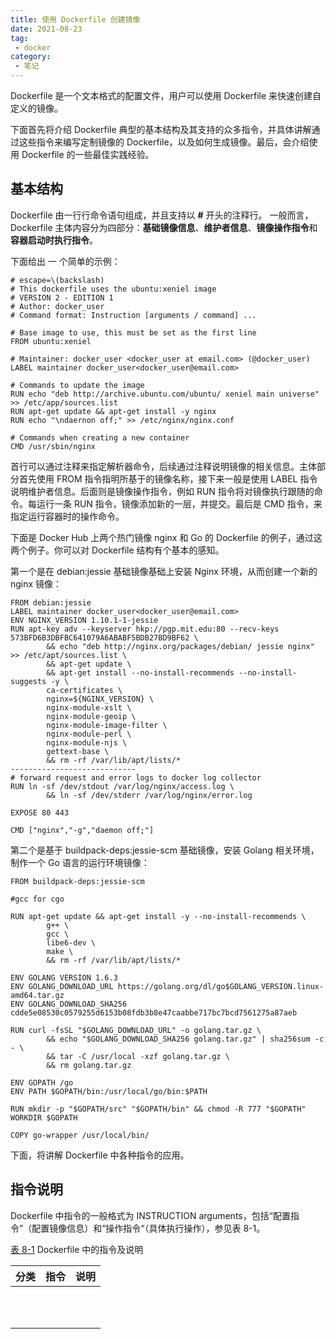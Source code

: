 ```yaml
---
title: 使用 Dockerfile 创建镜像
date: 2021-08-23
tag:
 - docker
category: 
 - 笔记
---
```


Dockerfile 是一个文本格式的配置文件，用户可以使用 Dockerfile 来快速创建自定义的镜像。

下面首先将介绍 Dockerfile 典型的基本结构及其支持的众多指令，并具体讲解通过这些指令来编写定制镜像的 Dockerfile，以及如何生成镜像。最后，会介绍使用 Dockerfile 的一些最佳实践经验。

## 基本结构

Dockerfile 由一行行命令语句组成，并且支持以 **#** 开头的注释行。
一般而言，Dockerfile 主体内容分为四部分：**基础镜像信息**、**维护者信息**、**镜像操作指令**和**容器启动时执行指令**。

下面给出 一 个简单的示例：

```shell
# escape=\(backslash)
# This dockerfile uses the ubuntu:xeniel image
# VERSION 2 - EDITION 1
# Author: docker_user
# Command format: Instruction [arguments / command] ...

# Base image to use, this must be set as the first line
FROM ubuntu:xeniel

# Maintainer: docker_user <docker_user at email.com> (@docker_user)
LABEL maintainer docker_user<docker_user@email.com>

# Commands to update the image
RUN echo "deb http://archive.ubuntu.com/ubuntu/ xeniel main universe" >> /etc/app/sources.list
RUN apt-get update && apt-get install -y nginx
RUN echo "\ndaernon off;" >> /etc/nginx/nginx.conf

# Commands when creating a new container
CMD /usr/sbin/nginx
```

首行可以通过注释来指定解析器命令，后续通过注释说明镜像的相关信息。主体部分首先使用 FROM 指令指明所基于的镜像名称，接下来一般是使用 LABEL 指令说明维护者信息。后面则是镜像操作指令，例如 RUN 指令将对镜像执行跟随的命令。每运行一条 RUN 指令，镜像添加新的一层，并提交。最后是 CMD 指令，来指定运行容器时的操作命令。

下面是 Docker Hub 上两个热门镜像 nginx 和 Go 的 Dockerfile 的例子，通过这两个例子。你可以对 Dockerfile 结构有个基本的感知。

第一个是在 debian:jessie 基础镜像基础上安装 Nginx 环境，从而创建一个新的 nginx 镜像：

```shell
FROM debian:jessie
LABEL maintainer docker_user<docker_user@email.com>
ENV NGINX_VERSION 1.10.1-1-jessie
RUN apt-key adv --keyserver hkp://pgp.mit.edu:80 --recv-keys 573BFD6B3DBFBC641079A6ABABF5BDB27BD9BF62 \
		&& echo "deb http://nginx.org/packages/debian/ jessie nginx" >> /etc/apt/sources.list \
		&& apt-get update \
		&& apt-get install --no-install-recommends --no-install-suggests -y \
		ca-certificates \
		nginx=${NGINX_VERSION} \
		nginx-module-xslt \
		nginx-module-geoip \
		nginx-module-image-filter \
		nginx-module-perl \
		nginx-module-njs \
		gettext-base \
		&& rm -rf /var/lib/apt/lists/*
----------------------------
# forward request and error logs to docker log collector
RUN ln -sf /dev/stdout /var/log/nginx/access.log \
		&& ln -sf /dev/stderr /var/log/nginx/error.log

EXPOSE 80 443

CMD ["nginx","-g","daemon off;"]
```

第二个是基于 buildpack-deps:jessie-scm 基础镜像，安装 Golang 相关环境，制作一个 Go 语言的运行环境镜像：

```shell
FROM buildpack-deps:jessie-scm

#gcc for cgo

RUN apt-get update && apt-get install -y --no-install-recommends \
		g++ \
		gcc \
		libe6-dev \
		make \
		&& rm -rf /var/lib/apt/lists/*
		
ENV GOLANG VERSION 1.6.3
ENV GOLANG_DOWNLOAD_URL https://golang.org/dl/go$GOLANG_VERSION.linux-amd64.tar.gz
ENV GOLANG_DOWNLOAD_SHA256 cdde5e08530c0579255d6153b08fdb3b8e47caabbe717bc7bcd7561275a87aeb

RUN curl -fsSL "$GOLANG_DOWNLOAD_URL" -o golang.tar.gz \
		&& echo "$GOLANG_DOWNLOAD_SHA256 golang.tar.gz" | sha256sum -c - \
		&& tar -C /usr/local -xzf golang.tar.gz \
		&& rm golang.tar.gz
		
ENV GOPATH /go
ENV PATH $GOPATH/bin:/usr/local/go/bin:$PATH

RUN mkdir -p "$GOPATH/src" "$GOPATH/bin" && chmod -R 777 "$GOPATH"
WORKDIR $GOPATH

COPY go-wrapper /usr/local/bin/
```

下面，将讲解 Dockerfile 中各种指令的应用。

## 指令说明

Dockerfile 中指令的一般格式为 INSTRUCTION arguments，包括“配置指令”（配置镜像信息）和“操作指令“（具体执行操作），参见表 8-1。

<u>表 8-1</u>	Dockerfile 中的指令及说明

| 分类 | 指令 | 说明 |
| ---- | ---- | ---- |
|      |      |      |
|      |      |      |
|      |      |      |
|      |      |      |
|      |      |      |
|      |      |      |
|      |      |      |
|      |      |      |
|      |      |      |
|      |      |      |
|      |      |      |

